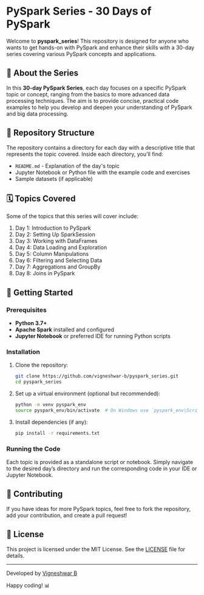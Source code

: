  # PySpark Series - 30 Days of PySpark

Welcome to **pyspark_series**! This repository is designed for anyone who wants to get hands-on with PySpark and enhance their skills with a 30-day series covering various PySpark concepts and applications.

## 📖 About the Series

In this **30-day PySpark Series**, each day focuses on a specific PySpark topic or concept, ranging from the basics to more advanced data processing techniques. The aim is to provide concise, practical code examples to help you develop and deepen your understanding of PySpark and big data processing.

## 📂 Repository Structure

The repository contains a directory for each day with a descriptive title that represents the topic covered. Inside each directory, you'll find:

- `README.md` - Explanation of the day's topic
- Jupyter Notebook or Python file with the example code and exercises
- Sample datasets (if applicable)

## 🗓️ Topics Covered

Some of the topics that this series will cover include:

1. Day 1: Introduction to PySpark
2. Day 2: Setting Up SparkSession
3. Day 3: Working with DataFrames
4. Day 4: Data Loading and Exploration
5. Day 5: Column Manipulations
6. Day 6: Filtering and Selecting Data
7. Day 7: Aggregations and GroupBy
8. Day 8: Joins in PySpark


## 🚀 Getting Started

### Prerequisites
- **Python 3.7+**
- **Apache Spark** installed and configured
- **Jupyter Notebook** or preferred IDE for running Python scripts

### Installation

1. Clone the repository:
   ```bash
   git clone https://github.com/vigneshwar-b/pyspark_series.git
   cd pyspark_series
   ```

2. Set up a virtual environment (optional but recommended):
   ```bash
   python -m venv pyspark_env
   source pyspark_env/bin/activate  # On Windows use `pyspark_env\Scripts\activate`
   ```

3. Install dependencies (if any):
   ```bash
   pip install -r requirements.txt
   ```

### Running the Code
Each topic is provided as a standalone script or notebook. Simply navigate to the desired day’s directory and run the corresponding code in your IDE or Jupyter Notebook.

## 🤝 Contributing

If you have ideas for more PySpark topics, feel free to fork the repository, add your contribution, and create a pull request!

## 📄 License

This project is licensed under the MIT License. See the [LICENSE](LICENSE) file for details.

---

Developed by [Vigneshwar B](https://github.com/vigneshwar-b)

Happy coding! 📊
